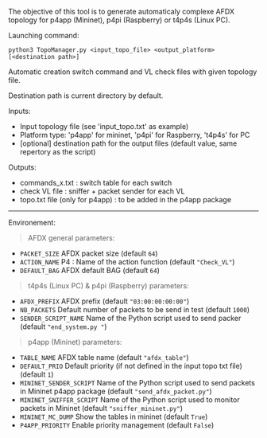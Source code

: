 The objective of this tool is to generate automaticaly complexe AFDX topology for p4app (Mininet), p4pi (Raspberry) or t4p4s (Linux PC).

Launching command: 
```shell
python3 TopoManager.py <input_topo_file> <output_platform> [<destination path>]
```
Automatic creation switch command and VL check files with given topology file.

Destination path is current directory by default.

Inputs: 
- Input topology file (see 'input_topo.txt' as example)
- Platform type: 'p4app' for mininet, 'p4pi' for Raspberry, 't4p4s' for PC
- [optional] destination path for the output files (default value, same repertory as the script) 

Outputs:
- commands_x.txt : switch table for each switch
- check VL file : sniffer + packet sender for each VL
- topo.txt file (only for p4app) : to be added in the p4app package

---

Environement:

> AFDX general parameters:
- `PACKET_SIZE` AFDX packet size (default `64`)
- `ACTION_NAME` P4 : Name of the action function (default `"Check_VL"`)
- `DEFAULT_BAG` AFDX default BAG (default `64`)

> t4p4s (Linux PC) & p4pi (Raspberry) parameters:
- `AFDX_PREFIX` AFDX prefix (default `"03:00:00:00:00"`)
- `NB_PACKETS` Default number of packets to be send in test (default `1000`)
- `SENDER_SCRIPT_NAME` Name of the Python script used to send packer (default `"end_system.py "`)

> p4app (Mininet) parameters:
- `TABLE_NAME` AFDX table name (default `"afdx_table"`)
- `DEFAULT_PRIO` Default priority (if not defined in the input topo txt file) (default `1`)
- `MININET_SENDER_SCRIPT` Name of the Python script used to send packets in Mininet p4app package (default `"send_afdx_packet.py"`)
- `MININET_SNIFFER_SCRIPT` Name of the Python script used to monitor packets in Mininet (default `"sniffer_mininet.py"`)
- `MININET_MC_DUMP` Show the tables in mininet (default `True`)
- `P4APP_PRIORITY` Enable priority management (default `False`)
